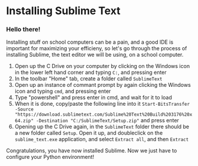 # Installing Sublime Text
### Hello there!
Installing stuff on school computers can be a pain, and a good IDE is important for maximizing your efficieny, so let's go through the process of installing Sublime, the text editor we will be using, on a school computer.
1. Open up the C Drive on your computer by clicking on the Windows icon in the lower left hand corner and typing `C:`, and pressing enter
2. In the toolbar "Home" tab, create a folder called `SublimeText`
3. Open up an instance of commant prompt by again clicking the Windows icon and typing `cmd`, and pressing enter
4. Type "powershell" and press enter in cmd, and wait for it to load
5. When it is done, copy/paste the following line into it `Start-BitsTransfer -Source "https://download.sublimetext.com/Sublime%20Text%20Build%203176%20x64.zip" -Destination "C:/SublimeText/Setup.zip"` and press enter
6. Opening up the C Drive again, in the `SublimeText` folder there should be a new folder called `Setup`. Open it up, and doubleclick on the `sublime_text.exe` application, and select `Extract all`, and then `Extract`


Congratulations, you have now installed Sublime. Now we just have to configure your Python environment!